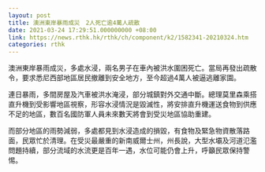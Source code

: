 ```yaml
---
layout: post
title: 澳洲東岸暴雨成災　2人死亡逾4萬人疏散
date: 2021-03-24 17:29:51.000000000 +08:00
link: https://news.rthk.hk/rthk/ch/component/k2/1582341-20210324.htm
categories: rthk
---
```


澳洲東岸暴雨成災，多處水浸，兩名男子在車內被洪水圍困死亡。當局再發出疏散令，要求悉尼西部地區居民撤離到安全地方，至今超過4萬人被逼逃離家園。

連日暴雨，多間房屋及汽車被洪水淹浸，部分城鎮對外交通中斷。總理莫里森乘搭直升機到受影響地區視察，形容水浸情況是毀滅性，將安排直升機運送食物到供應不足的地區，數百名國防軍人員未來數天將會到受災地區協助重建。

而部分地區的雨勢減弱，多處都見到水浸造成的損毀，有食物及緊急物資散落路面，民眾忙於清理。在受災最嚴重的新南威爾士州，州長說，大型水壩及河道氾濫問題持續，部分流域的水流更是百年一遇，水位可能仍會上升，呼籲民眾保持警惕。
